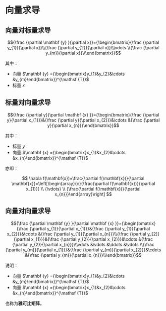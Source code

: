 # 向量求导

## 向量对标量求导


$${\frac {\partial \mathbf {y} }{\partial x}}={\begin{bmatrix}{\frac {\partial y_{1}}{\partial x}}\\{\frac {\partial y_{2}}{\partial x}}\\\vdots \\{\frac {\partial y_{m}}{\partial x}}\\\end{bmatrix}}$$

其中：

- 向量 $\mathbf {y} ={\begin{bmatrix}y_{1}&y_{2}&\cdots &y_{m}\end{bmatrix}}^{\mathsf {T}}$ 
- 标量 $x$



## 标量对向量求导


$${\frac {\partial y}{\partial \mathbf {x} }}={\begin{bmatrix}{\frac {\partial y}{\partial x_{1}}}&{\frac {\partial y}{\partial x_{2}}}&\cdots &{\frac {\partial y}{\partial x_{n}}}\end{bmatrix}}$$

其中：

- 标量 $y$
- 向量 $\mathbf {x} ={\begin{bmatrix}x_{1}&x_{2}&\cdots &x_{n}\end{bmatrix}}^{\mathsf {T}}$

亦即：


$$
\nabla f(\mathbf{x})=\frac{\partial f(\mathbf{x})}{\partial \mathbf{x}}=\left[\begin{array}{c}{\frac{\partial f(\mathbf{x})}{\partial x_{1}}} \\ {\vdots} \\ {\frac{\partial f(\mathbf{x})}{\partial x_{n}}}\end{array}\right]
$$

## 向量对向量求导


$${\frac {\partial \mathbf {y} }{\partial \mathbf {x} }}={\begin{bmatrix}{\frac {\partial y_{1}}{\partial x_{1}}}&{\frac {\partial y_{1}}{\partial x_{2}}}&\cdots &{\frac {\partial y_{1}}{\partial x_{n}}}\\{\frac {\partial y_{2}}{\partial x_{1}}}&{\frac {\partial y_{2}}{\partial x_{2}}}&\cdots &{\frac {\partial y_{2}}{\partial x_{n}}}\\\vdots &\vdots &\ddots &\vdots \\{\frac {\partial y_{m}}{\partial x_{1}}}&{\frac {\partial y_{m}}{\partial x_{2}}}&\cdots &{\frac {\partial y_{m}}{\partial x_{n}}}\\\end{bmatrix}}$$

说明：

- 向量 $\mathbf {y} ={\begin{bmatrix}y_{1}&y_{2}&\cdots &y_{m}\end{bmatrix}}^{\mathsf {T}}$ 
- 向量 $\mathbf {x} ={\begin{bmatrix}x_{1}&x_{2}&\cdots &x_{n}\end{bmatrix}}^{\mathsf {T}}$


也称为**雅可比矩阵**。
